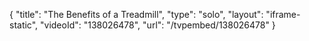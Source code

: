 {
    "title": "The Benefits of a Treadmill",
    "type": "solo",
    "layout": "iframe-static",
    "videoId": "138026478",
    "url": "\/tvpembed\/138026478"
}